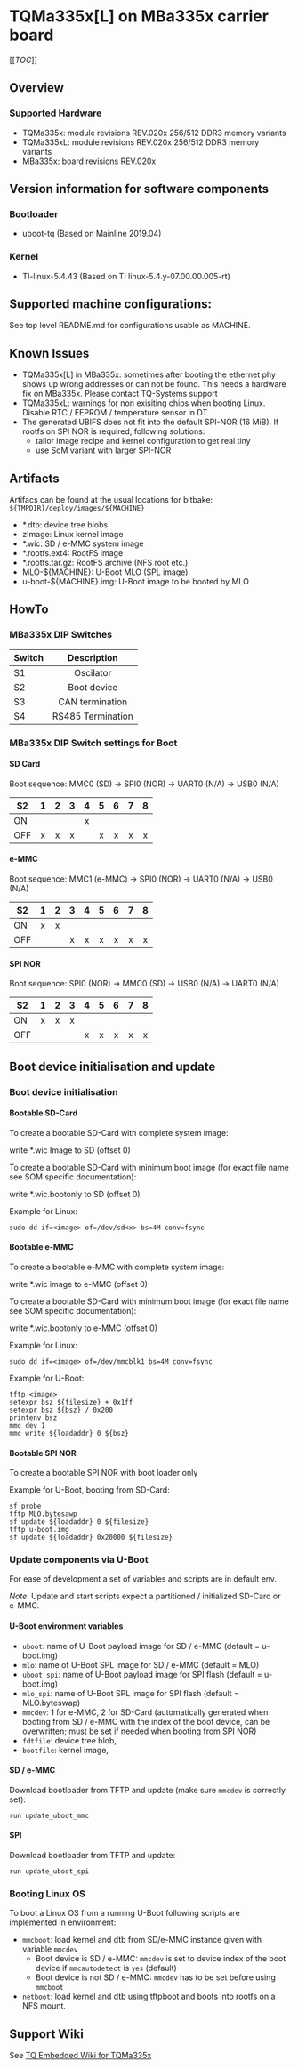 # TQMa335x\[L\] on MBa335x carrier board

[[_TOC_]]

## Overview

### Supported Hardware

* TQMa335x: module revisions REV.020x 256/512 DDR3 memory variants
* TQMa335xL: module revisions REV.020x 256/512 DDR3 memory variants
* MBa335x: board revisions REV.020x

## Version information for software components

### Bootloader

* uboot-tq (Based on Mainline 2019.04)

### Kernel

* TI-linux-5.4.43 (Based on TI linux-5.4.y-07.00.00.005-rt)

## Supported machine configurations:

See top level README.md for configurations usable as MACHINE.

## Known Issues

* TQMa335x[L] in MBa335x: sometimes after booting the ethernet phy shows
  up wrong addresses or can not be found. This needs a hardware fix on MBa335x.
  Please contact TQ-Systems support
* TQMa335xL: warnings for non exisiting chips when booting Linux. Disable
  RTC / EEPROM / temperature sensor in DT.
* The generated UBIFS does not fit into the default SPI-NOR (16 MiB). If
  rootfs on SPI NOR is required, following solutions:
  * tailor image recipe and kernel configuration to get real tiny
  * use SoM variant with larger SPI-NOR

## Artifacts

Artifacs can be found at the usual locations for bitbake:
`${TMPDIR}/deploy/images/${MACHINE}`

* \*.dtb: device tree blobs
* zImage: Linux kernel image
* \*.wic: SD / e-MMC system image
* \*.rootfs.ext4: RootFS image
* \*.rootfs.tar.gz: RootFS archive (NFS root etc.)
* MLO-${MACHINE}: U-Boot MLO (SPL image)
* u-boot-${MACHINE}.img: U-Boot image to be booted by MLO

## HowTo

### MBa335x DIP Switches

| Switch  | Description       |
| ------- | :---------------: |
| S1      | Oscilator         |
| S2      | Boot device       |
| S3      | CAN termination   |
| S4      | RS485 Termination |

### MBa335x DIP Switch settings for Boot

#### SD Card

Boot sequence: MMC0 (SD) → SPI0 (NOR) → UART0 (N/A) → USB0 (N/A)

| S2      |  1  |  2  |  3  |  4  |  5  |  6  |  7  |  8  |
| ------- | :-: | :-: | :-: | :-: | :-: | :-: | :-: | :-: |
| ON      |     |     |     |  x  |     |     |     |     |
| OFF     |  x  |  x  |  x  |     |  x  |  x  |  x  |  x  |

#### e-MMC

Boot sequence: MMC1 (e-MMC) → SPI0 (NOR) → UART0 (N/A) → USB0 (N/A)

| S2      |  1  |  2  |  3  |  4  |  5  |  6  |  7  |  8  |
| ------- | :-: | :-: | :-: | :-: | :-: | :-: | :-: | :-: |
| ON      |  x  |  x  |     |     |     |     |     |     |
| OFF     |     |     |  x  |  x  |  x  |  x  |  x  |  x  |

#### SPI NOR

Boot sequence: SPI0 (NOR) → MMC0 (SD) → USB0 (N/A) → UART0 (N/A)

| S2      |  1  |  2  |  3  |  4  |  5  |  6  |  7  |  8  |
| ------- | :-: | :-: | :-: | :-: | :-: | :-: | :-: | :-: |
| ON      |  x  |  x  |  x  |     |     |     |     |     |
| OFF     |     |     |     |  x  |  x  |  x  |  x  |  x  |

## Boot device initialisation and update

### Boot device initialisation

#### Bootable SD-Card

To create a bootable SD-Card with complete system image:

write *.wic Image to SD (offset 0)

To create a bootable SD-Card with minimum boot image (for exact file name see
SOM specific documentation):

write *.wic.bootonly to SD (offset 0)

Example for Linux:

`sudo dd if=<image> of=/dev/sd<x> bs=4M conv=fsync`

#### Bootable e-MMC

To create a bootable e-MMC with complete system image:

write *.wic image to e-MMC (offset 0)

To create a bootable SD-Card with minimum boot image (for exact file name see
SOM specific documentation):

write *.wic.bootonly to e-MMC (offset 0)

Example for Linux:

`sudo dd if=<image> of=/dev/mmcblk1 bs=4M conv=fsync`

Example for U-Boot:

```
tftp <image>
setexpr bsz ${filesize} + 0x1ff
setexpr bsz ${bsz} / 0x200
printenv bsz
mmc dev 1
mmc write ${loadaddr} 0 ${bsz}
```

#### Bootable SPI NOR

To create a bootable SPI NOR with boot loader only

Example for U-Boot, booting from SD-Card:

```
sf probe
tftp MLO.bytesawp
sf update ${loadaddr} 0 ${filesize}
tftp u-boot.img
sf update ${loadaddr} 0x20000 ${filesize}
```

### Update components via U-Boot

For ease of development a set of variables and scripts are in default env.

_Note_: Update and start scripts expect a partitioned / initialized SD-Card or
e-MMC.

#### U-Boot environment variables

* `uboot`: name of U-Boot payload image for SD / e-MMC (default = u-boot.img)
* `mlo`: name of U-Boot SPL image for SD / e-MMC (default = MLO)
* `uboot_spi`: name of U-Boot payload image for SPI flash (default = u-boot.img)
* `mlo_spi`: name of U-Boot SPL image for SPI flash (default = MLO.byteswap)
* `mmcdev`: 1 for e-MMC, 2 for SD-Card (automatically generated when booting
   from SD / e-MMC with the index of the boot device, can be overwritten;
   must be set if needed when booting from SPI NOR)
* `fdtfile`: device tree blob,
* `bootfile`: kernel image,

#### SD / e-MMC

Download bootloader from TFTP and update (make sure `mmcdev` is correctly set):

```
run update_uboot_mmc
```

#### SPI

Download bootloader from TFTP and update:

`run update_uboot_spi`

### Booting Linux OS

To boot a Linux OS from a running U-Boot following scripts are implemented in
environment:

* `mmcboot`: load kernel and dtb from SD/e-MMC instance given with variable `mmcdev`
  * Boot device is SD / e-MMC: `mmcdev` is set to device index of the boot device if
    `mmcautodetect` is `yes` (default)
  * Boot device is not SD / e-MMC: `mmcdev` has to be set before using `mmcboot`
* `netboot`: load kernel and dtb using tftpboot and boots into rootfs on a NFS
  mount.

## Support Wiki

See [TQ Embedded Wiki for TQMa335x](https://support.tq-group.com/en/arm/tqma335x)

